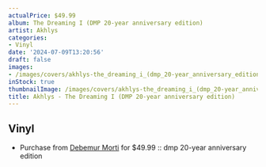 ```yaml
---
actualPrice: $49.99
album: The Dreaming I (DMP 20-year anniversary edition)
artist: Akhlys
categories:
- Vinyl
date: '2024-07-09T13:20:56'
draft: false
images:
- /images/covers/akhlys-the_dreaming_i_(dmp_20-year_anniversary_edition).png
inStock: true
thumbnailImage: /images/covers/akhlys-the_dreaming_i_(dmp_20-year_anniversary_edition)-thumb.png
title: Akhlys - The Dreaming I (DMP 20-year anniversary edition)
---
```


## Vinyl
* Purchase from [Debemur Morti](https://debemurmorti.aisamerch.com/item/141509) for $49.99 :: dmp 20-year anniversary edition
